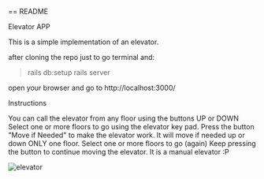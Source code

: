 == README

Elevator APP

This is a simple implementation of an elevator.

after cloning the repo just to go terminal and:
> rails db:setup
> rails server

open your browser and go to http://localhost:3000/

Instructions

You can call the elevator from any floor using the buttons UP or DOWN
Select one or more floors to go using the elevator key pad.
Press the button "Move if Needed" to make the elevator work. It will move if needed up or down ONLY one floor.
Select one or more floors to go (again)
Keep pressing the button to continue moving the elevator. It is a manual elevator :P

![elevator](https://cloud.githubusercontent.com/assets/1075455/11537863/ed55f1f2-98fd-11e5-9e24-402b0b6104e0.png)
